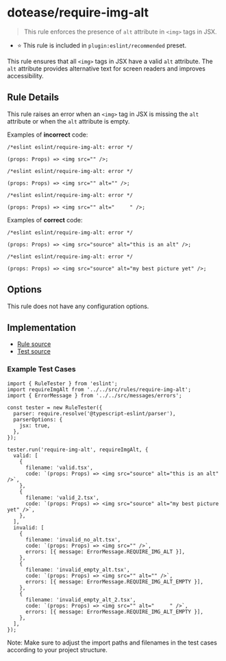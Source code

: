 # dotease/require-img-alt

> This rule enforces the presence of `alt` attribute in `<img>` tags in JSX.

- ⭐️ This rule is included in `plugin:eslint/recommended` preset.

This rule ensures that all `<img>` tags in JSX have a valid `alt` attribute. The `alt` attribute provides alternative text for screen readers and improves accessibility.

## Rule Details

This rule raises an error when an `<img>` tag in JSX is missing the `alt` attribute or when the `alt` attribute is empty.

Examples of **incorrect** code:

```tsx
/*eslint eslint/require-img-alt: error */

(props: Props) => <img src="" />;
```

```tsx
/*eslint eslint/require-img-alt: error */

(props: Props) => <img src="" alt="" />;
```

```tsx
/*eslint eslint/require-img-alt: error */

(props: Props) => <img src="" alt="     " />;
```

Examples of **correct** code:

```tsx
/*eslint eslint/require-img-alt: error */

(props: Props) => <img src="source" alt="this is an alt" />;
```

```tsx
/*eslint eslint/require-img-alt: error */

(props: Props) => <img src="source" alt="my best picture yet" />;
```

## Options

This rule does not have any configuration options.

## Implementation

- [Rule source](../../src/rules/require-img-alt.ts)
- [Test source](../../tests/rules/require-img-alt.ts)

### Example Test Cases

```tsx
import { RuleTester } from 'eslint';
import requireImgAlt from '../../src/rules/require-img-alt';
import { ErrorMessage } from '../../src/messages/errors';

const tester = new RuleTester({
  parser: require.resolve('@typescript-eslint/parser'),
  parserOptions: {
    jsx: true,
  },
});

tester.run('require-img-alt', requireImgAlt, {
  valid: [
    {
      filename: 'valid.tsx',
      code: `(props: Props) => <img src="source" alt="this is an alt" />`,
    },
    {
      filename: 'valid_2.tsx',
      code: `(props: Props) => <img src="source" alt="my best picture yet" />`,
    },
  ],
  invalid: [
    {
      filename: 'invalid_no_alt.tsx',
      code: `(props: Props) => <img src="" />`,
      errors: [{ message: ErrorMessage.REQUIRE_IMG_ALT }],
    },
    {
      filename: 'invalid_empty_alt.tsx',
      code: `(props: Props) => <img src="" alt="" />`,
      errors: [{ message: ErrorMessage.REQUIRE_IMG_ALT_EMPTY }],
    },
    {
      filename: 'invalid_empty_alt_2.tsx',
      code: `(props: Props) => <img src="" alt="     " />`,
      errors: [{ message: ErrorMessage.REQUIRE_IMG_ALT_EMPTY }],
    },
  ],
});
```

Note: Make sure to adjust the import paths and filenames in the test cases according to your project structure.